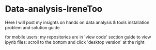 # Data-analysis-IreneToo
Here I will post my insights on hands on data analysis & tools installation problem and solution guide


for mobile users: 
my repositories are in 'view code' section
guide to view ipynb files: scroll to the bottom and click 'desktop version' at the right
